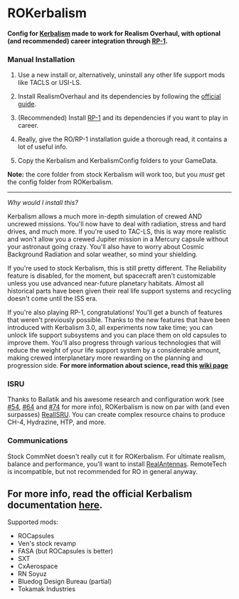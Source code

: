 # ROKerbalism

#### Config for [Kerbalism](https://github.com/Kerbalism/Kerbalism) made to work for Realism Overhaul, with optional (and recommended) career integration through [RP-1](https://github.com/KSP-RO/RP-0).

### Manual Installation

1. Use a new install or, alternatively, uninstall any other life support mods like TACLS or USI-LS.

1. Install RealismOverhaul and its dependencies by following the [official guide](https://github.com/KSP-RO/RP-0/wiki/Installation).

1. (Recommended) Install [RP-1](https://github.com/KSP-RO/RP-0/releases) and its dependencies if you want to play in career.

1. Really, give the RO/RP-1 installation guide a thorough read, it contains a lot of useful info.

1. Copy the Kerbalism and KerbalismConfig folders to your GameData.

**Note:** the core folder from stock Kerbalism will work too, but you *must* get the config folder from ROKerbalism.

----

*Why would I install this?*

Kerbalism allows a much more in-depth simulation of crewed AND uncrewed missions. You'll now have to deal with radiation, stress and hard drives, and much more.
If you're used to TAC-LS, this is way more realistic and won't allow you a crewed Jupiter mission in a Mercury capsule without your astronaut going crazy. You'll also have to worry about Cosmic Background Radiation and solar weather, so mind your shielding.

If you're used to stock Kerbalism, this is still pretty different. The Reliability feature is disabled, for the moment, but spacecraft aren't customizable unless you use advanced near-future planetary habitats. Almost all historical parts have been given their real life support systems and recycling doesn't come until the ISS era.

If you're also playing RP-1, congratulations! You'll get a bunch of features that weren't previously possible. Thanks to the new features that have been introduced with Kerbalism 3.0, all experiments now take time; you can unlock life support subsystems and you can place them on old capsules to improve them. You'll also progress through various technologies that will reduce the weight of your life support system by a considerable amount, making crewed interplanetary more rewarding on the planning and progression side. 
**For more information about science, read this [wiki page](https://github.com/Standecco/ROKerbalism/wiki/Science)**

### ISRU
Thanks to Ballatik and his awesome research and configuration work (see [#54](https://github.com/Standecco/ROKerbalism/pull/54), [#64](https://github.com/Standecco/ROKerbalism/pull/64) and [#74](https://github.com/Standecco/ROKerbalism/pull/74) for more info), ROKerbalism is now on par with (and even surpasses) [RealISRU](https://github.com/KSP-RO/RealISRU). You can create complex resource chains to produce CH-4, Hydrazine, HTP, and more. 

### Communications
Stock CommNet doesn't really cut it for ROKerbalism. For ultimate realism, balance and performance, you'll want to install [RealAntennas](https://github.com/KSP-RO/RealAntennas). RemoteTech is incompatible, but not recommended for RO in general anyway.

For more info, read the official Kerbalism documentation [here](https://github.com/Kerbalism/Kerbalism/wiki).
----

Supported mods:

- ROCapsules
- Ven's stock revamp
- FASA (but ROCapsules is better)
- SXT
- CxAerospace
- RN Soyuz
- Bluedog Design Bureau (partial)
- Tokamak Industries
